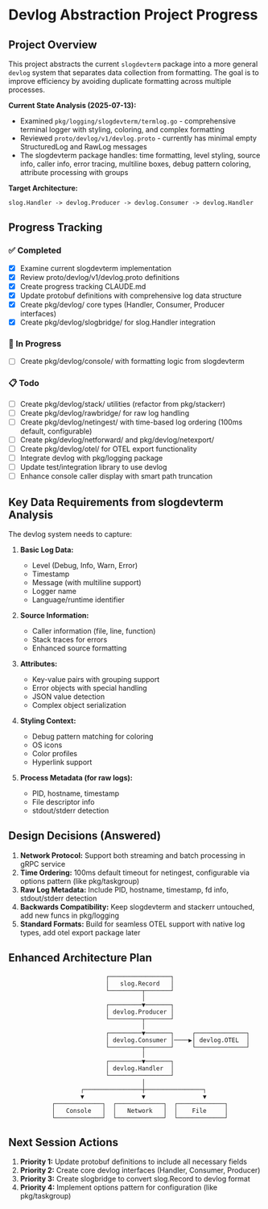 # Devlog Abstraction Project Progress

## Project Overview

This project abstracts the current `slogdevterm` package into a more general `devlog` system that separates data collection from formatting. The goal is to improve efficiency by avoiding duplicate formatting across multiple processes.

**Current State Analysis (2025-07-13):**
- Examined `pkg/logging/slogdevterm/termlog.go` - comprehensive terminal logger with styling, coloring, and complex formatting
- Reviewed `proto/devlog/v1/devlog.proto` - currently has minimal empty StructuredLog and RawLog messages  
- The slogdevterm package handles: time formatting, level styling, source info, caller info, error tracing, multiline boxes, debug pattern coloring, attribute processing with groups

**Target Architecture:**
```
slog.Handler -> devlog.Producer -> devlog.Consumer -> devlog.Handler
```

## Progress Tracking

### ✅ Completed
- [x] Examine current slogdevterm implementation 
- [x] Review proto/devlog/v1/devlog.proto definitions
- [x] Create progress tracking CLAUDE.md
- [x] Update protobuf definitions with comprehensive log data structure
- [x] Create pkg/devlog/ core types (Handler, Consumer, Producer interfaces)
- [x] Create pkg/devlog/slogbridge/ for slog.Handler integration

### 🚧 In Progress
- [ ] Create pkg/devlog/console/ with formatting logic from slogdevterm

### 📋 Todo
- [ ] Create pkg/devlog/stack/ utilities (refactor from pkg/stackerr)
- [ ] Create pkg/devlog/rawbridge/ for raw log handling
- [ ] Create pkg/devlog/netingest/ with time-based log ordering (100ms default, configurable)
- [ ] Create pkg/devlog/netforward/ and pkg/devlog/netexport/
- [ ] Create pkg/devlog/otel/ for OTEL export functionality
- [ ] Integrate devlog with pkg/logging package
- [ ] Update test/integration library to use devlog
- [ ] Enhance console caller display with smart path truncation

## Key Data Requirements from slogdevterm Analysis

The devlog system needs to capture:

1. **Basic Log Data:**
   - Level (Debug, Info, Warn, Error)
   - Timestamp 
   - Message (with multiline support)
   - Logger name
   - Language/runtime identifier

2. **Source Information:**
   - Caller information (file, line, function)
   - Stack traces for errors
   - Enhanced source formatting

3. **Attributes:**
   - Key-value pairs with grouping support
   - Error objects with special handling
   - JSON value detection
   - Complex object serialization

4. **Styling Context:**
   - Debug pattern matching for coloring
   - OS icons
   - Color profiles
   - Hyperlink support

5. **Process Metadata (for raw logs):**
   - PID, hostname, timestamp
   - File descriptor info
   - stdout/stderr detection

## Design Decisions (Answered)

1. **Network Protocol:** Support both streaming and batch processing in gRPC service
2. **Time Ordering:** 100ms default timeout for netingest, configurable via options pattern (like pkg/taskgroup)
3. **Raw Log Metadata:** Include PID, hostname, timestamp, fd info, stdout/stderr detection
4. **Backwards Compatibility:** Keep slogdevterm and stackerr untouched, add new funcs in pkg/logging
5. **Standard Formats:** Build for seamless OTEL support with native log types, add otel export package later

## Enhanced Architecture Plan

```
                           ┌─────────────────┐
                           │   slog.Record   │
                           └─────────┬───────┘
                                     │
                           ┌─────────▼───────┐
                           │ devlog.Producer │
                           └─────────┬───────┘
                                     │
                           ┌─────────▼───────┐     ┌──────────────┐
                           │ devlog.Consumer │────▶│ devlog.OTEL  │
                           └─────────┬───────┘     └──────────────┘
                                     │
                           ┌─────────▼───────┐
                           │ devlog.Handler  │
                           └─────────────────┘
                                     │
                    ┌────────────────┼────────────────┐
                    ▼                ▼                ▼
            ┌─────────────┐  ┌─────────────┐  ┌─────────────┐
            │   Console   │  │   Network   │  │    File     │
            └─────────────┘  └─────────────┘  └─────────────┘
```

## Next Session Actions

1. **Priority 1:** Update protobuf definitions to include all necessary fields
2. **Priority 2:** Create core devlog interfaces (Handler, Consumer, Producer)  
3. **Priority 3:** Create slogbridge to convert slog.Record to devlog format
4. **Priority 4:** Implement options pattern for configuration (like pkg/taskgroup)